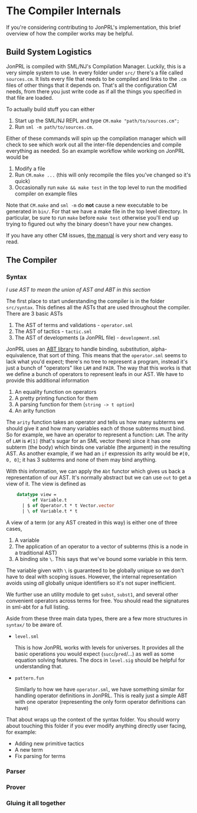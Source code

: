 # The Compiler Internals

If you're considering contributing to JonPRL's implementation, this
brief overview of how the compiler works may be helpful.

## Build System Logistics

JonPRL is compiled with SML/NJ's Compilation Manager. Luckily, this is
a very simple system to use. In every folder under `src/` there's a
file called `sources.cm`. It lists every file that needs to be
compiled and links to the `.cm` files of other things that it depends
on. That's all the configuration CM needs, from there you just write
code as if all the things you specified in that file are loaded.

To actually build stuff you can either

 1. Start up the SML/NJ REPL and type `CM.make "path/to/sources.cm";`
 2. Run `sml -m path/to/sources.cm`.

Either of these commands will spin up the compilation manager which
will check to see which work out all the inter-file dependencies and
compile everything as needed. So an example workflow while working on
JonPRL would be

 1. Modify a file
 2. Run `CM.make ...` (this will only recompile the files you've
    changed so it's quick)
 3. Occasionally run `make && make test` in the top level to run the
    modified compiler on example files

Note that `CM.make` and `sml -m` do **not** cause a new executable to
be generated in `bin/`. For that we have a make file in the top level
directory. In particular, be sure to run `make` before `make test`
otherwise you'll end up trying to figured out why the binary doesn't
have your new changes.

If you have any other CM issues, [the manual][manual] is very short
and very easy to read.

## The Compiler
### Syntax

*I use AST to mean the union of AST and ABT in this section*

The first place to start understanding the compiler is in the folder
`src/syntax`. This defines all the ASTs that are used throughout the
compiler. There are 3 basic ASTs

 1. The AST of terms and validations - `operator.sml`
 2. The AST of tactics - `tactic.sml`
 3. The AST of developments (a JonPRL file) - `development.sml`

JonPRL uses an [ABT library][abt] to handle binding, substitution,
alpha-equivalence, that sort of thing. This means that the
`operator.sml` seems to lack what you'd expect; there's no tree to
represent a program, instead it's just a bunch of "operators" like
`LAM` and `PAIR`. The way that this works is that we define a bunch of
operators to represent leafs in our AST. We have to provide this
additional information

 1. An equality function on operators
 2. A pretty printing function for them
 3. A parsing function for them (`string -> t option`)
 4. An arity function

The `arity` function takes an operator and tells us how many subterms
we should give it and how many variables each of those subterms must
bind. So for example, we have an operator to represent a function:
`LAM`. The arity of `LAM` is `#[1]` (that's sugar for an SML vector
there) since it has one subterm (the body) which binds one variable
(the argument) in the resulting AST. As another example, if we had an
`if` expression its arity would be `#[0, 0, 0]`; it has 3 subterms and
none of them may bind anything.

With this information, we can apply the `Abt` functor which gives us
back a representation of our AST. It's normally abstract but we can
use `out` to get a view of it. The view is defined as

``` sml
    datatype view =
        ` of Variable.t
      | $ of Operator.t * t Vector.vector
      | \ of Variable.t * t
```

A view of a term (or any AST created in this way) is either one of
three cases,

 1. A variable
 2. The application of an operator to a vector of subterms (this is
    a node in a traditional AST)
 3. A binding site `\`. This says that we've bound some variable in
    this term.

The variable given with `\` is guaranteed to be globally unique so we
don't have to deal with scoping issues. However, the internal
representation avoids using *all* globally unique identifiers so
it's not super inefficient.

We further use an utility module to get `subst`, `subst1`, and several
other convenient operators across terms for free. You should read the
signatures in sml-abt for a full listing.

Aside from these three main data types, there are a few more
structures in `syntax/` to be aware of.

 - `level.sml`

    This is how JonPRL works with levels for
    universes. It provides all the basic operations you would expect
    (`succ`/`pred`/...) as well as some equation solving features. The
    docs in `level.sig` should be helpful for understanding that.

 - `pattern.fun`

    Similarly to how we have `operator.sml`, we have something similar
    for handling operator definitions in JonPRL. This is really just a
    simple ABT with one operator (representing the only form operator
    definitions can have)

That about wraps up the context of the syntax folder. You should worry
about touching this folder if you ever modify anything directly user
facing, for example:

 - Adding new primitive tactics
 - A new term
 - Fix parsing for terms

### Parser
### Prover
### Gluing it all together

[manual]: http://www.smlnj.org/doc/CM/new.pdf
[abt]: http://www.github.com/jonsterling/sml-abt
